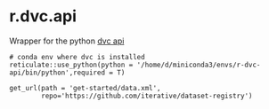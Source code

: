 # r.dvc.api

Wrapper for the python [dvc api](https://dvc.org/doc/api-reference)

```
# conda env where dvc is installed 
reticulate::use_python(python = '/home/d/miniconda3/envs/r-dvc-api/bin/python',required = T)

get_url(path = 'get-started/data.xml',
        repo='https://github.com/iterative/dataset-registry')


```
